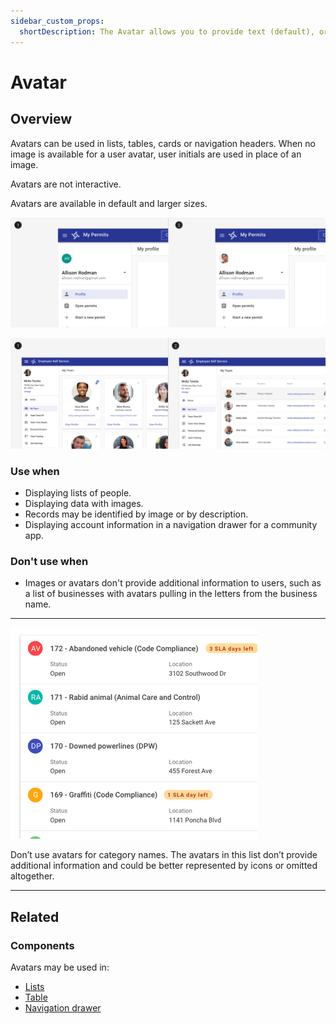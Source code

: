 ```yaml
---
sidebar_custom_props:
  shortDescription: The Avatar allows you to provide text (default), or an image, to represent an entity.
---
```


# Avatar

<ComponentVisual
  figmaUrl=""
  storybookUrl="https://forge.tylerdev.io/main/?path=/story/components-avatar--default" />

## Overview

Avatars can be used in lists, tables, cards or navigation headers.  When no image is available for a user avatar, user initials are used in place of an image. 

Avatars are not interactive.

Avatars are available in default and larger sizes.  

<ImageBlock padded={false} caption="1. An image avatar can customize a profile header in a navigation drawer. 2. When no image is available, initials are used instead.">

![Image of an auto-suggest providing suggested searches.](./images/avatar-types.png)

</ImageBlock>

<ImageBlock padded={false} caption="1. Larger avatars may be used in cards. Use images when they are likely to be available and the profiles are likely to be familiar. 2. Smaller avatars may be used in lists and tables.">

![Image of an auto-suggest providing suggested searches.](./images/avatar-pages.png)

</ImageBlock>

### Use when 

- Displaying lists of people.
- Displaying data with images.
- Records may be identified by image or by description.
- Displaying account information in a navigation drawer for a community app. 

### Don't use when 

- Images or avatars don't provide additional information to users, such as a list of businesses with avatars pulling in the letters from the business name. 

---

<DoDontGrid>
  <DoDontRow>
  <DoDontImage>

![Forge logo](./images/avatar-dont.png)

  </DoDontImage>
  </DoDontRow>
  <DoDontRow>
    <DoDont type="dont">
      Don’t use avatars for category names. The avatars in this list don’t provide additional information and could be better represented by icons or omitted altogether.
    </DoDont>
  </DoDontRow>
</DoDontGrid>

---

## Related

### Components

Avatars may be used in:

- [Lists](/components/lists/list)
- [Table](/components/table-data/table)
- [Navigation drawer](/components/drawer)
